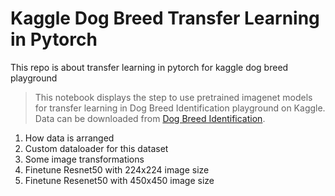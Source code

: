 # Kaggle Dog Breed Transfer Learning in Pytorch
This repo is about transfer learning in pytorch for kaggle dog breed playground

> This notebook displays the step to use pretrained imagenet models for transfer learning in Dog Breed Identification playground on Kaggle.
Data can be downloaded from [Dog Breed Identification](https://www.kaggle.com/c/dog-breed-identification/data).

1. How data is arranged
3. Custom dataloader for this dataset
4. Some image transformations
5. Finetune Resnet50 with 224x224 image size
6. Finetune Resenet50 with 450x450 image size
